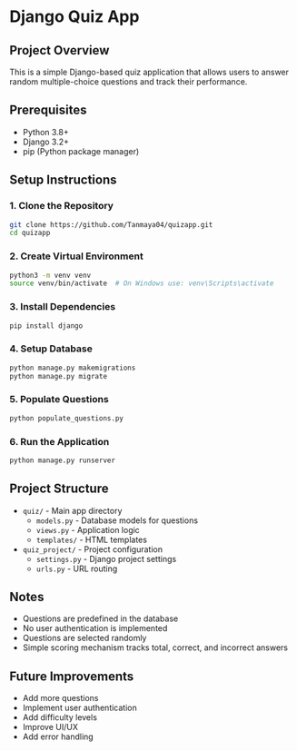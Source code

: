 # Django Quiz App

## Project Overview
This is a simple Django-based quiz application that allows users to answer random multiple-choice questions and track their performance.

## Prerequisites
- Python 3.8+
- Django 3.2+
- pip (Python package manager)

## Setup Instructions

### 1. Clone the Repository
```bash
git clone https://github.com/Tanmaya04/quizapp.git
cd quizapp
```

### 2. Create Virtual Environment
```bash
python3 -m venv venv
source venv/bin/activate  # On Windows use: venv\Scripts\activate
```

### 3. Install Dependencies
```bash
pip install django
```

### 4. Setup Database
```bash
python manage.py makemigrations
python manage.py migrate
```

### 5. Populate Questions
```bash
python populate_questions.py
```

### 6. Run the Application
```bash
python manage.py runserver
```

## Project Structure
- `quiz/` - Main app directory
  - `models.py` - Database models for questions
  - `views.py` - Application logic
  - `templates/` - HTML templates
- `quiz_project/` - Project configuration
  - `settings.py` - Django project settings
  - `urls.py` - URL routing

## Notes
- Questions are predefined in the database
- No user authentication is implemented
- Questions are selected randomly
- Simple scoring mechanism tracks total, correct, and incorrect answers

## Future Improvements
- Add more questions
- Implement user authentication
- Add difficulty levels
- Improve UI/UX
- Add error handling
